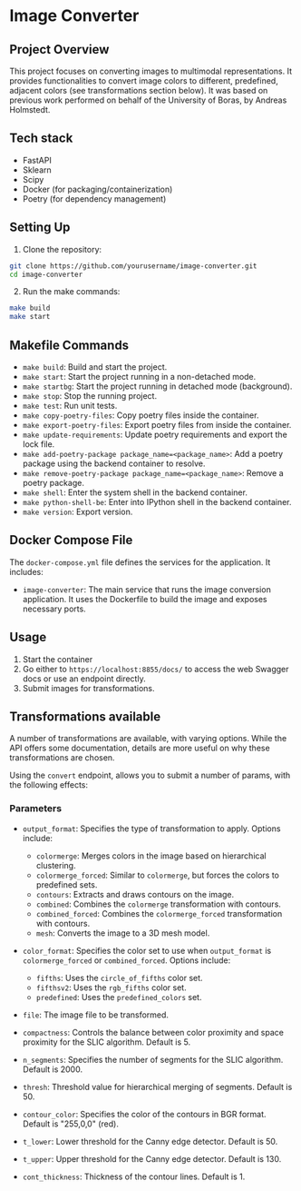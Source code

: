 # Image Converter

## Project Overview

This project focuses on converting images to multimodal representations. It provides functionalities to convert image colors to different, predefined, adjacent colors (see transformations section below). It was based on previous work performed on behalf of the University of Boras, by  Andreas Holmstedt.

## Tech stack

- FastAPI
- Sklearn
- Scipy
- Docker (for packaging/containerization)
- Poetry (for dependency management)

## Setting Up

1. Clone the repository:
  ```sh
  git clone https://github.com/yourusername/image-converter.git
  cd image-converter
  ```

2. Run the make commands:
  ```sh
  make build
  make start
  ```

## Makefile Commands

- `make build`: Build and start the project.
- `make start`: Start the project running in a non-detached mode.
- `make startbg`: Start the project running in detached mode (background).
- `make stop`: Stop the running project.
- `make test`: Run unit tests.
- `make copy-poetry-files`: Copy poetry files inside the container.
- `make export-poetry-files`: Export poetry files from inside the container.
- `make update-requirements`: Update poetry requirements and export the lock file.
- `make add-poetry-package package_name=<package_name>`: Add a poetry package using the backend container to resolve.
- `make remove-poetry-package package_name=<package_name>`: Remove a poetry package.
- `make shell`: Enter the system shell in the backend container.
- `make python-shell-be`: Enter into IPython shell in the backend container.
- `make version`: Export version.

## Docker Compose File

The `docker-compose.yml` file defines the services for the application. It includes:

- `image-converter`: The main service that runs the image conversion application. It uses the Dockerfile to build the image and exposes necessary ports.

## Usage

1. Start the container
2. Go either to `https://localhost:8855/docs/` to access the web Swagger docs or use an endpoint directly.
3. Submit images for transformations.

## Transformations available

A number of transformations are available, with varying options. While the API offers some documentation, details are more useful on why these transformations are chosen.

Using the `convert` endpoint, allows you to submit a number of params, with the following effects:

### Parameters

- `output_format`: Specifies the type of transformation to apply. Options include:
  - `colormerge`: Merges colors in the image based on hierarchical clustering.
  - `colormerge_forced`: Similar to `colormerge`, but forces the colors to predefined sets.
  - `contours`: Extracts and draws contours on the image.
  - `combined`: Combines the `colormerge` transformation with contours.
  - `combined_forced`: Combines the `colormerge_forced` transformation with contours.
  - `mesh`: Converts the image to a 3D mesh model.

- `color_format`: Specifies the color set to use when `output_format` is `colormerge_forced` or `combined_forced`. Options include:
  - `fifths`: Uses the `circle_of_fifths` color set.
  - `fifthsv2`: Uses the `rgb_fifths` color set.
  - `predefined`: Uses the `predefined_colors` set.

- `file`: The image file to be transformed.

- `compactness`: Controls the balance between color proximity and space proximity for the SLIC algorithm. Default is 5.

- `n_segments`: Specifies the number of segments for the SLIC algorithm. Default is 2000.

- `thresh`: Threshold value for hierarchical merging of segments. Default is 50.

- `contour_color`: Specifies the color of the contours in BGR format. Default is "255,0,0" (red).

- `t_lower`: Lower threshold for the Canny edge detector. Default is 50.

- `t_upper`: Upper threshold for the Canny edge detector. Default is 130.

- `cont_thickness`: Thickness of the contour lines. Default is 1.





